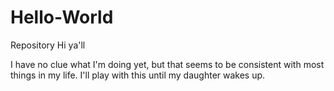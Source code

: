 # Hello-World
Repository
Hi ya'll

I have no clue what I'm doing yet, but that seems to be consistent with most things in my life. I'll play with this until my daughter wakes up. 
